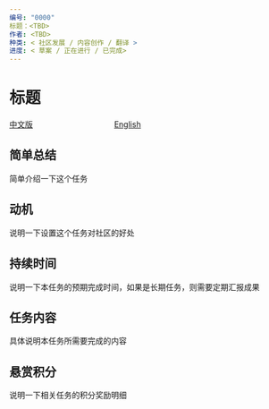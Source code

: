 ```yaml
---
编号: "0000"
标题：<TBD>
作者: <TBD>
种类: < 社区发展 / 内容创作 / 翻译 >
进度: < 草案 / 正在进行 / 已完成>
---
```


# 标题

[中文版]()      &nbsp; &nbsp; &nbsp; &nbsp; &nbsp; &nbsp; &nbsp; &nbsp; &nbsp; &nbsp; &nbsp; &nbsp; &nbsp; &nbsp; &nbsp; &nbsp; &nbsp; &nbsp;                [English]()

## 简单总结

简单介绍一下这个任务

## 动机

说明一下设置这个任务对社区的好处

## 持续时间

说明一下本任务的预期完成时间，如果是长期任务，则需要定期汇报成果

## 任务内容

具体说明本任务所需要完成的内容

## 悬赏积分

说明一下相关任务的积分奖励明细

